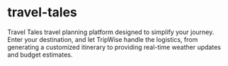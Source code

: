 # travel-tales
Travel Tales travel planning platform designed to simplify your journey. Enter your destination, and let TripWise handle the logistics, from generating a customized itinerary to providing real-time weather updates and budget estimates.
